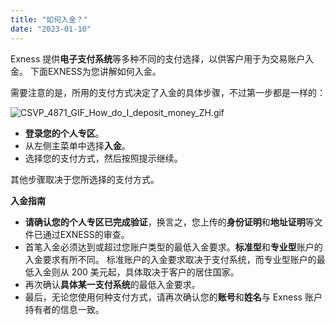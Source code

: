 ```yaml
---
title: "如何入金？"
date: "2023-01-10"
---
```


Exness 提供**电子支付系统**等多种不同的支付选择，以供客户用于为交易账户入金。 下面EXNESS为您讲解如何入金。

需要注意的是，所用的支付方式决定了入金的具体步骤，不过第一步都是一样的：

![CSVP_4871_GIF_How_do_I_deposit_money_ZH.gif](https://testingcf.jsdelivr.net/gh/jarlin8/OSS@main/exhelp/CSVP_4871_GIF_How_do_I_deposit_money_ZH.gif)

- **登录您的个人专区**。
- 从左侧主菜单中选择**入金**。
- 选择您的支付方式，然后按照提示继续。

其他步骤取决于您所选择的支付方式。

**入金指南**

- **请确认您的个人专区已完成验证**，换言之，您上传的**身份证明**和**地址证明**等文件已通过EXNESS的审查。
- 首笔入金必须达到或超过您账户类型的最低入金要求。**标准型**和**专业型**账户的入金要求有所不同。 标准账户的入金要求取决于支付系统，而专业型账户的最低入金则从 200 美元起，具体取决于客户的居住国家。
- 再次确认**具体某一支付系统**的最低入金要求。
- 最后，无论您使用何种支付方式，请再次确认您的**账号**和**姓名**与 Exness 账户持有者的信息一致。
